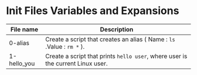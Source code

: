 # Init Files Variables and Expansions

| File name | Description |
|-----------|------------|
|0-alias | Create a script that creates an alias ( Name : `ls` .Value : `rm *` ). |
|1-hello_you | Create a script that prints `hello user`, where user is the current Linux user.|
